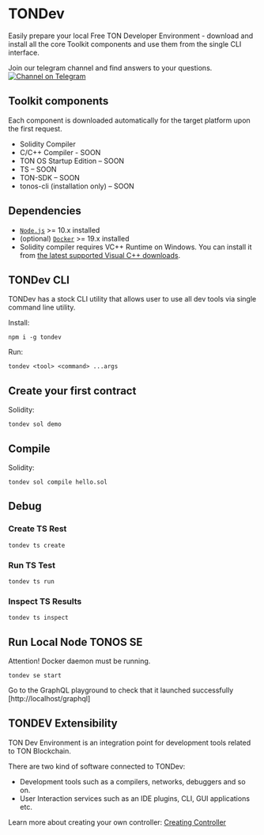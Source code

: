 # TONDev

Easily prepare your local Free TON Developer Environment - download and install all the core Toolkit components and use them from the single CLI interface.

Join our telegram channel and find answers to your questions.  
[![Channel on Telegram](https://img.shields.io/badge/chat-on%20telegram-9cf.svg)](https://t.me/freeton_sdk)

## Toolkit components

Each component is downloaded automatically for the target platform upon the first request.

- Solidity Compiler
- C/C++ Compiler - SOON
- TON OS Startup Edition – SOON
- TS – SOON
- TON-SDK – SOON
- tonos-cli (installation only) – SOON

## Dependencies

- [`Node.js`](https://nodejs.org/) >= 10.x installed
- (optional) [`Docker`](https://www.docker.com/)  >= 19.x installed
- Solidity compiler requires VC++ Runtime on Windows. You can install it from [the latest supported Visual C++ downloads](https://support.microsoft.com/en-us/topic/the-latest-supported-visual-c-downloads-2647da03-1eea-4433-9aff-95f26a218cc0).

## TONDev CLI

TONDev has a stock CLI utility that allows user to use all dev tools via single command line utility.

Install:

```shell
npm i -g tondev
```

Run:

```shell
tondev <tool> <command> ...args
```

## Create your first contract

Solidity:

```shell
tondev sol demo
```

## Compile

Solidity:

```shell
tondev sol compile hello.sol
```

## Debug

### Create TS Rest

```shell
tondev ts create
```

### Run TS Test

```shell
tondev ts run
```

### Inspect TS Results

```shell
tondev ts inspect
```

## Run Local Node TONOS SE

Attention! Docker daemon must be running.

```shell
tondev se start
```

Go to the GraphQL playground to check that it launched successfully [http://localhost/graphql]

## TONDEV Extensibility

TON Dev Environment is an integration point for development tools related to TON Blockchain.

There are two kind of software connected to TONDev:

- Development tools such as a compilers, networks, debuggers and so on.
- User Interaction services such as an IDE plugins, CLI, GUI applications etc.

Learn more about creating your own controller: [Creating Controller](docs/creating_controller.md)
